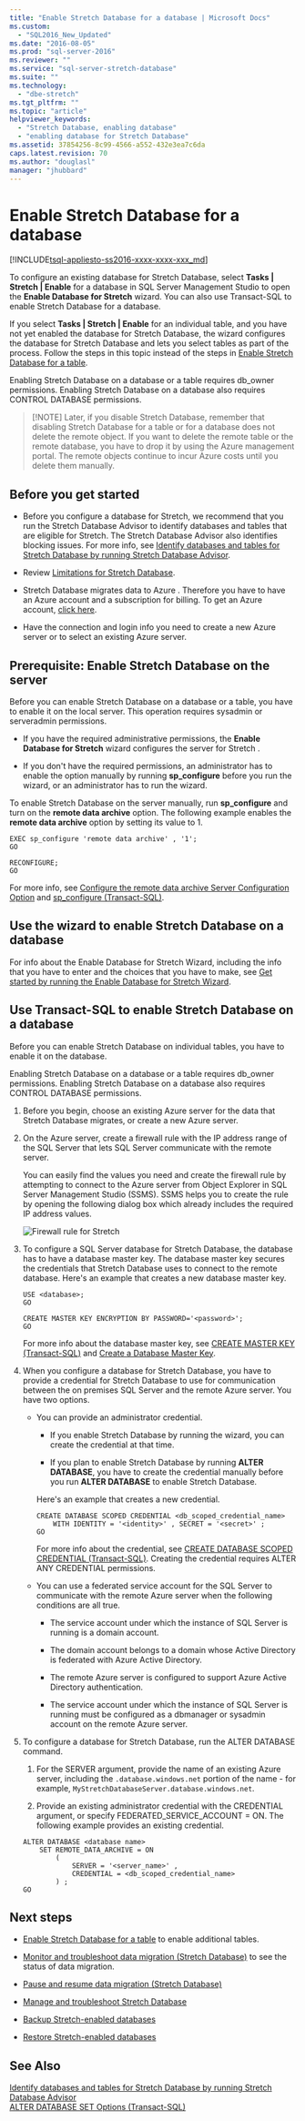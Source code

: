 ```yaml
---
title: "Enable Stretch Database for a database | Microsoft Docs"
ms.custom: 
  - "SQL2016_New_Updated"
ms.date: "2016-08-05"
ms.prod: "sql-server-2016"
ms.reviewer: ""
ms.service: "sql-server-stretch-database"
ms.suite: ""
ms.technology: 
  - "dbe-stretch"
ms.tgt_pltfrm: ""
ms.topic: "article"
helpviewer_keywords: 
  - "Stretch Database, enabling database"
  - "enabling database for Stretch Database"
ms.assetid: 37854256-8c99-4566-a552-432e3ea7c6da
caps.latest.revision: 70
ms.author: "douglasl"
manager: "jhubbard"
---
```

# Enable Stretch Database for a database
[!INCLUDE[tsql-appliesto-ss2016-xxxx-xxxx-xxx_md](../../database-engine/includes/tsql-appliesto-ss2016-xxxx-xxxx-xxx-md.md)]

  To configure an existing database for Stretch Database, select **Tasks | Stretch | Enable** for a database in SQL Server Management Studio to open the **Enable Database for Stretch** wizard. You can also use Transact-SQL to enable Stretch Database for a database.  
  
 If you select **Tasks | Stretch | Enable** for an individual table, and you have not yet enabled the database for Stretch Database, the wizard configures the database for Stretch Database and lets you select tables as part of the process. Follow the steps in this topic instead of the steps in [Enable Stretch Database for a table](../../sql-server/install/enable-stretch-database-for-a-table.md).  
  
 Enabling Stretch Database on  a database or a table requires db_owner permissions. Enabling Stretch Database on a database also requires CONTROL DATABASE permissions.  

 >   [!NOTE]
 > Later, if you disable Stretch Database, remember that disabling Stretch Database for a table or for a database does not delete the remote object. If you want to delete the remote table or the remote database, you have to drop it by using the Azure management portal. The remote objects continue to incur Azure costs until you delete them manually. 
 
## Before you get started  
  
-   Before you configure a database for Stretch, we recommend that you run the Stretch Database Advisor to identify databases and tables that are eligible for Stretch. The Stretch Database Advisor also identifies blocking issues. For more info, see [Identify databases and tables for Stretch Database by running Stretch Database Advisor](../../sql-server/install/81bd93d8-eef8-4572-88d7-5c37ab5ac2bf.md).  
  
-   Review [Limitations for Stretch Database](../../sql-server/install/limitations-for-stretch-database.md).  
  
-   Stretch Database migrates data to Azure . Therefore you have to have an Azure account and a subscription for billing. To get an Azure account, [click here](http://azure.microsoft.com/en-us/pricing/free-trial/).  
  
-   Have the connection and login info you need to create a new Azure server or to select an existing Azure server.  
  
##  <a name="EnableTSQLServer"></a> Prerequisite: Enable Stretch Database on the server  
 Before you can enable Stretch Database on a database or a table, you have to enable it on the local server. This operation requires sysadmin or serveradmin permissions.  
  
-   If you have the required administrative permissions, the **Enable Database for Stretch** wizard configures the server for Stretch .  
  
-   If you don't have the required permissions,  an administrator has to enable the option manually by running **sp_configure** before you run the wizard, or an administrator has to run the wizard.  
  
 To enable Stretch Database on the server manually, run **sp_configure** and turn on the **remote data archive** option. The following example enables the **remote data archive** option by setting its value to 1.  
  
```  
EXEC sp_configure 'remote data archive' , '1';  
GO

RECONFIGURE;  
GO  
```  
  
 For more info, see [Configure the remote data archive Server Configuration Option](../../database-engine/configure/windows/configure-the-remote-data-archive-server-configuration-option.md) and [sp_configure &#40;Transact-SQL&#41;](../../relational-databases/system-stored-procedures/sp-configure-transact-sql.md).  
  
##  <a name="Wizard"></a> Use the wizard to enable Stretch Database on a database  
 For info about the Enable Database for Stretch Wizard, including the info that you have to enter and the choices that you have to make, see [Get started by running the Enable Database for Stretch Wizard](../../sql-server/install/get-started-by-running-the-enable-database-for-stretch-wizard.md).  
  
##  <a name="EnableTSQLDatabase"></a> Use Transact-SQL to enable Stretch Database on a database  
 Before you can enable Stretch Database on individual tables, you have to enable it on the database.  
  
 Enabling Stretch Database on  a database or a table requires db_owner permissions. Enabling Stretch Database on a database also requires CONTROL DATABASE permissions.  
  
1.  Before you begin, choose an existing Azure server for the data that Stretch Database migrates, or create a new Azure server.  
  
2.  On the Azure server, create a firewall rule with the IP address range of the  SQL Server that lets SQL Server communicate with the remote server.  

    You can easily find the values you need and create the firewall rule by attempting to connect to the Azure server from Object Explorer in SQL Server Management Studio (SSMS). SSMS helps you to create the rule by opening the following dialog box which already includes the required IP address values.
    
    ![Firewall rule for Stretch](../../sql-server/install/media/firewall-rule-for-stretch.png)
  
3.  To configure a SQL Server database for Stretch Database, the database has to have a database master key. The database master key secures the credentials that Stretch Database uses to connect to the remote database. Here's an example that creates a new database master key.  
  
    ```tsql  
    USE <database>; 
    GO  
  
    CREATE MASTER KEY ENCRYPTION BY PASSWORD='<password>'; 
    GO
    ```  
    For more info about the database master key, see [CREATE MASTER KEY &#40;Transact-SQL&#41;](../../t-sql/statements/create-master-key-transact-sql.md) and [Create a Database Master Key](../../relational-databases/security/encryption/create-a-database-master-key.md).
    
4.  When you configure a database for Stretch Database, you have to provide a credential for Stretch Database to use for communication between the on premises SQL Server and the remote Azure server. You have two options.  
  
    -   You can  provide an administrator credential.  
  
        -   If you enable Stretch Database by running the wizard, you can create the credential at that time.  
  
        -   If you plan to enable Stretch Database by running **ALTER DATABASE**, you have to create the credential manually before you run **ALTER DATABASE** to enable Stretch Database. 
        
        Here's an example that creates a new credential.
  
        ```tsql  
        CREATE DATABASE SCOPED CREDENTIAL <db_scoped_credential_name>  
            WITH IDENTITY = '<identity>' , SECRET = '<secret>' ;
        GO   
        ```  

         For more info about the credential, see [CREATE DATABASE SCOPED CREDENTIAL &#40;Transact-SQL&#41;](../../t-sql/statements/create-database-scoped-credential-transact-sql.md). Creating the credential requires ALTER ANY CREDENTIAL permissions.  

    -   You can use a federated service account for the SQL Server to communicate with the remote Azure server when the following conditions are all true.  
  
        -   The service account under which the instance of SQL Server is running is a domain account.  
  
        -   The domain account belongs to a domain whose Active Directory is federated with Azure Active Directory.  
  
        -   The remote Azure server is configured to support Azure Active Directory authentication.  
  
        -   The service account under which the instance of SQL Server is running must be configured as a dbmanager or sysadmin account on the remote Azure server.  
  
5.  To configure a database for Stretch Database, run the ALTER DATABASE command.  
  
    1.  For the SERVER argument, provide the name of an existing Azure server, including the `.database.windows.net` portion of the name - for example, `MyStretchDatabaseServer.database.windows.net`.  
  
    2.  Provide an existing administrator credential with the CREDENTIAL argument, or specify FEDERATED_SERVICE_ACCOUNT = ON. The following example provides an existing credential.  
  
    ```tsql  
    ALTER DATABASE <database name>  
        SET REMOTE_DATA_ARCHIVE = ON  
            (  
                SERVER = '<server_name>' ,  
                CREDENTIAL = <db_scoped_credential_name>  
            ) ;  
    GO
    ```  
  
## Next steps  
-   [Enable Stretch Database for a table](../../sql-server/install/enable-stretch-database-for-a-table.md) to enable additional tables.  
  
-   [Monitor and troubleshoot data migration &#40;Stretch Database&#41;](../../sql-server/install/monitor-and-troubleshoot-data-migration-stretch-database.md) to see the status of data migration.  
  
-   [Pause and resume data migration &#40;Stretch Database&#41;](../../sql-server/install/pause-and-resume-data-migration-stretch-database.md)  
  
-   [Manage and troubleshoot Stretch Database](../../sql-server/install/manage-and-troubleshoot-stretch-database.md)  
  
-   [Backup Stretch-enabled databases](../../sql-server/install/backup-stretch-enabled-databases-stretch-database.md)  
  
-   [Restore Stretch-enabled databases](../../sql-server/install/restore-stretch-enabled-databases-stretch-database.md)  
  
## See Also  
 [Identify databases and tables for Stretch Database by running Stretch Database Advisor](../../sql-server/install/81bd93d8-eef8-4572-88d7-5c37ab5ac2bf.md)   
 [ALTER DATABASE SET Options &#40;Transact-SQL&#41;](../Topic/ALTER%20DATABASE%20SET%20Options%20\(Transact-SQL\).md)  
  
  